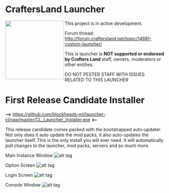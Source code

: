 # CraftersLand Launcher
<a href="http://craftersland.net"><img src="http://forum.craftersland.net/public/style_images/5_logo.png" width="185" align="left"></a>
This project is in active development. 

Forum thread: http://forum.craftersland.net/topic/14681-custom-launcher/

This is launcher is **NOT supported or endorsed by Crafters Land** staff, owners, moderators or other entities.

DO NOT PESTER STAFF WITH ISSUES RELATED TO THIS LAUNCHER

# First Release Candidate Installer 
**-->** https://github.com/blockheads-ml/launcher-cl/raw/master/CL_Launcher_Installer.exe **<--**

This release candidate comes packed with the bootstrapped auto-updater. Not only does it auto update the mod packs, it also auto-updates the launcher itself. This is the only install you will ever need. It will automatically pull changes to the launcher, mod packs, servers and so much more.

Main Instance Window
![alt tag](http://s20.postimg.org/vb98kgyjh/screenshot_6.png)

Option Screen
![alt tag](http://s20.postimg.org/ppmtgexul/screenshot_7.png)

Login Screen
![alt tag](http://s20.postimg.org/bkh0elot9/screenshot_8.png)

Console Window
![alt tag](http://s20.postimg.org/8eweoe671/screenshot_9.png)
